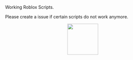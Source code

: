 
Working Roblox Scripts.

Please create a issue if certain scripts do not work anymore.

<div id="header" align="center">
  <img src="https://cdn.discordapp.com/attachments/959960084140683264/997330826670915654/standard_3.gif" width="100"/>
</div>
